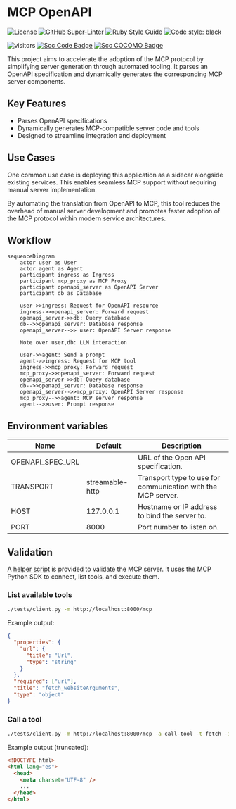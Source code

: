 # MCP OpenAPI

<!-- markdown-link-check-disable-next-line -->

[![License](https://img.shields.io/badge/License-Apache%202.0-blue.svg)](https://opensource.org/licenses/Apache-2.0)
[![GitHub Super-Linter](https://github.com/electrocucaracha/mcp-openapi-proxy/workflows/Lint%20Code%20Base/badge.svg)](https://github.com/marketplace/actions/super-linter)
[![Ruby Style Guide](https://img.shields.io/badge/code_style-rubocop-brightgreen.svg)](https://github.com/rubocop/rubocop)
[![Code style: black](https://img.shields.io/badge/code%20style-black-000000.svg)](https://github.com/psf/black)

<!-- markdown-link-check-disable-next-line -->

![visitors](https://visitor-badge.laobi.icu/badge?page_id=electrocucaracha.mcp-openapi-proxy)
[![Scc Code Badge](https://sloc.xyz/github/electrocucaracha/mcp-openapi-proxy?category=code)](https://github.com/boyter/scc/)
[![Scc COCOMO Badge](https://sloc.xyz/github/electrocucaracha/mcp-openapi-proxy?category=cocomo)](https://github.com/boyter/scc/)

This project aims to accelerate the adoption of the MCP protocol by simplifying server generation through automated tooling.
It parses an OpenAPI specification and dynamically generates the corresponding MCP server components.

## Key Features

- Parses OpenAPI specifications
- Dynamically generates MCP-compatible server code and tools
- Designed to streamline integration and deployment

## Use Cases

One common use case is deploying this application as a sidecar alongside existing services.
This enables seamless MCP support without requiring manual server implementation.

By automating the translation from OpenAPI to MCP, this tool reduces the overhead of manual server development
and promotes faster adoption of the MCP protocol within modern service architectures.

## Workflow

```mermaid
sequenceDiagram
    actor user as User
    actor agent as Agent
    participant ingress as Ingress
    participant mcp_proxy as MCP Proxy
    participant openapi_server as OpenAPI Server
    participant db as Database

    user->>ingress: Request for OpenAPI resource
    ingress->>openapi_server: Forward request
    openapi_server->>db: Query database
    db-->>openapi_server: Database response
    openapi_server-->> user: OpenAPI Server response

    Note over user,db: LLM interaction

    user->>agent: Send a prompt
    agent->>ingress: Request for MCP tool
    ingress->>mcp_proxy: Forward request
    mcp_proxy->>openapi_server: Forward request
    openapi_server->>db: Query database
    db-->>openapi_server: Database response
    openapi_server-->>mcp_proxy: OpenAPI Server response
    mcp_proxy-->>agent: MCP server response
    agent-->>user: Prompt response
```

## Environment variables

| Name             | Default         | Description                                                  |
| ---------------- | --------------- | ------------------------------------------------------------ |
| OPENAPI_SPEC_URL |                 | URL of the Open API specification.                           |
| TRANSPORT        | streamable-http | Transport type to use for communication with the MCP server. |
| HOST             | 127.0.0.1       | Hostname or IP address to bind the server to.                |
| PORT             | 8000            | Port number to listen on.                                    |

## Validation

A [helper script](tests/client.py) is provided to validate the MCP server.
It uses the MCP Python SDK to connect, list tools, and execute them.

### List available tools

```bash
./tests/client.py -m http://localhost:8000/mcp
```

Example output:

```json
{
  "properties": {
    "url": {
      "title": "Url",
      "type": "string"
    }
  },
  "required": ["url"],
  "title": "fetch_websiteArguments",
  "type": "object"
}
```

### Call a tool

```bash
./tests/client.py -m http://localhost:8000/mcp -a call-tool -t fetch -i url=https://electrocucaracha.com/acerca/
```

Example output (truncated):

```html
<!DOCTYPE html>
<html lang="es">
  <head>
    <meta charset="UTF-8" />
    ...
  </head>
</html>
```
